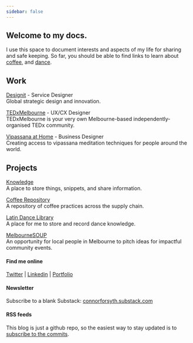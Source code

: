 ```yaml
---
sidebar: false
---
```


## Welcome to my docs.

I use this space to document interests and aspects of my life for sharing and safe keeping.
So far, you should be able to find links to learn about [coffee](https://docs.coffee), and [dance](/dance).

## Work

[Designit](https:www.linkedin.com/company/designit) - Service Designer <br />
Global strategic design and innovation.

[TEDxMelbourne](https://tedxmelbourne.com) - UX/CX Designer<br />
TEDxMelbourne is your very own Melbourne-based independently-organised TEDx community.

[Vipassana at Home](https://www.vipassanaathome.org) - Business Designer<br />
Creating access to vipassana meditation techniques for people around the world.


## Projects

[Knowledge](knowledge/)<br />
A place to store things, snippets, and share information.

[Coffee Repository](https://docs.coffee/)<br />
A repository of coffee practices across the supply chain. 

[Latin Dance Library](knowledge/Latin%20Dance/Cuban%20Salsa/Rueda%20De%20Casino/)<br />
A place for me to store and record dance knowledge.

[MelbourneSOUP](https://www.melbournesoup.org)<br />
An opportunity for local people in Melbourne to pitch ideas for impactful community events.



#### Find me online
[Twitter](https://twitter.com/connorwforsyth) | [Linkedin](https://www.linkedin.com/in/connorwforsyth) | [Portfolio](https://connorforsyth.co)

#### Newsletter

Subscribe to a blank Substack: [connorforsyth.substack.com](https://connorforsyth.substack.com/subscribe?)

#### RSS feeds

This blog is just a github repo, so the easiest way to stay updated is to [subscribe to the commits](https://github.com/connorwforsyth/docs.connorforsyth.co/commits/master/).
